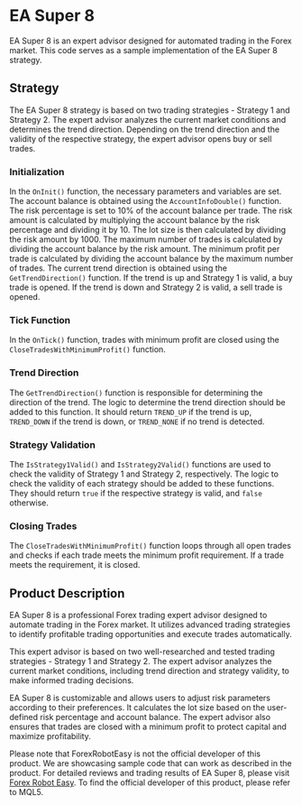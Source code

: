 # EA Super 8

EA Super 8 is an expert advisor designed for automated trading in the Forex market. This code serves as a sample implementation of the EA Super 8 strategy.

## Strategy

The EA Super 8 strategy is based on two trading strategies - Strategy 1 and Strategy 2. The expert advisor analyzes the current market conditions and determines the trend direction. Depending on the trend direction and the validity of the respective strategy, the expert advisor opens buy or sell trades.

### Initialization

In the `OnInit()` function, the necessary parameters and variables are set. The account balance is obtained using the `AccountInfoDouble()` function. The risk percentage is set to 10% of the account balance per trade. The risk amount is calculated by multiplying the account balance by the risk percentage and dividing it by 10. The lot size is then calculated by dividing the risk amount by 1000. The maximum number of trades is calculated by dividing the account balance by the risk amount. The minimum profit per trade is calculated by dividing the account balance by the maximum number of trades. The current trend direction is obtained using the `GetTrendDirection()` function. If the trend is up and Strategy 1 is valid, a buy trade is opened. If the trend is down and Strategy 2 is valid, a sell trade is opened.

### Tick Function

In the `OnTick()` function, trades with minimum profit are closed using the `CloseTradesWithMinimumProfit()` function.

### Trend Direction

The `GetTrendDirection()` function is responsible for determining the direction of the trend. The logic to determine the trend direction should be added to this function. It should return `TREND_UP` if the trend is up, `TREND_DOWN` if the trend is down, or `TREND_NONE` if no trend is detected.

### Strategy Validation

The `IsStrategy1Valid()` and `IsStrategy2Valid()` functions are used to check the validity of Strategy 1 and Strategy 2, respectively. The logic to check the validity of each strategy should be added to these functions. They should return `true` if the respective strategy is valid, and `false` otherwise.

### Closing Trades

The `CloseTradesWithMinimumProfit()` function loops through all open trades and checks if each trade meets the minimum profit requirement. If a trade meets the requirement, it is closed.

## Product Description

EA Super 8 is a professional Forex trading expert advisor designed to automate trading in the Forex market. It utilizes advanced trading strategies to identify profitable trading opportunities and execute trades automatically.

This expert advisor is based on two well-researched and tested trading strategies - Strategy 1 and Strategy 2. The expert advisor analyzes the current market conditions, including trend direction and strategy validity, to make informed trading decisions.

EA Super 8 is customizable and allows users to adjust risk parameters according to their preferences. It calculates the lot size based on the user-defined risk percentage and account balance. The expert advisor also ensures that trades are closed with a minimum profit to protect capital and maximize profitability.

Please note that ForexRobotEasy is not the official developer of this product. We are showcasing sample code that can work as described in the product. For detailed reviews and trading results of EA Super 8, please visit [Forex Robot Easy](https://forexroboteasy.com/forex-robot-review/review-ea-super-8-a-professional-forex-traders-analysis/). To find the official developer of this product, please refer to MQL5.

